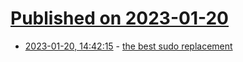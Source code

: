 # [Published on 2023-01-20](index.md)

* [2023-01-20, 14:42:15](https://lobste.rs/s/njrjkz/best_sudo_replacement) - [the best sudo replacement](https://xeiaso.net/blog/%F0%9F%A5%BA)
